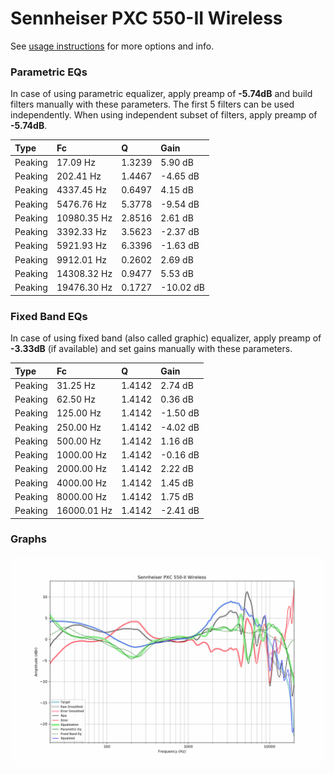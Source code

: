 # Sennheiser PXC 550-II Wireless
See [usage instructions](https://github.com/jaakkopasanen/AutoEq#usage) for more options and info.

### Parametric EQs
In case of using parametric equalizer, apply preamp of **-5.74dB** and build filters manually
with these parameters. The first 5 filters can be used independently.
When using independent subset of filters, apply preamp of **-5.74dB**.

| Type    | Fc          |      Q | Gain      |
|:--------|:------------|:-------|:----------|
| Peaking | 17.09 Hz    | 1.3239 | 5.90 dB   |
| Peaking | 202.41 Hz   | 1.4467 | -4.65 dB  |
| Peaking | 4337.45 Hz  | 0.6497 | 4.15 dB   |
| Peaking | 5476.76 Hz  | 5.3778 | -9.54 dB  |
| Peaking | 10980.35 Hz | 2.8516 | 2.61 dB   |
| Peaking | 3392.33 Hz  | 3.5623 | -2.37 dB  |
| Peaking | 5921.93 Hz  | 6.3396 | -1.63 dB  |
| Peaking | 9912.01 Hz  | 0.2602 | 2.69 dB   |
| Peaking | 14308.32 Hz | 0.9477 | 5.53 dB   |
| Peaking | 19476.30 Hz | 0.1727 | -10.02 dB |

### Fixed Band EQs
In case of using fixed band (also called graphic) equalizer, apply preamp of **-3.33dB**
(if available) and set gains manually with these parameters.

| Type    | Fc          |      Q | Gain     |
|:--------|:------------|:-------|:---------|
| Peaking | 31.25 Hz    | 1.4142 | 2.74 dB  |
| Peaking | 62.50 Hz    | 1.4142 | 0.36 dB  |
| Peaking | 125.00 Hz   | 1.4142 | -1.50 dB |
| Peaking | 250.00 Hz   | 1.4142 | -4.02 dB |
| Peaking | 500.00 Hz   | 1.4142 | 1.16 dB  |
| Peaking | 1000.00 Hz  | 1.4142 | -0.16 dB |
| Peaking | 2000.00 Hz  | 1.4142 | 2.22 dB  |
| Peaking | 4000.00 Hz  | 1.4142 | 1.45 dB  |
| Peaking | 8000.00 Hz  | 1.4142 | 1.75 dB  |
| Peaking | 16000.01 Hz | 1.4142 | -2.41 dB |

### Graphs
![](./Sennheiser%20PXC%20550-II%20Wireless.png)